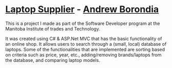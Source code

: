 # [Laptop Supplier](https://bsite.net/aborondia/) - [Andrew Borondia](https://cranky-beaver-6bfa9c.netlify.app/projects)

This is a project I made as part of the Software Developer program at the Manitoba Institute of trades and Technology.

It was created using C# & ASP.Net MVC that has the basic functionality of an online shop. It allows users to search through a (small, local) database of laptops. Some of the functionalities that are implemented are sorting based on criteria such as price, year, etc., adding/removing brands/laptops from the database, and comparing laptop models.

